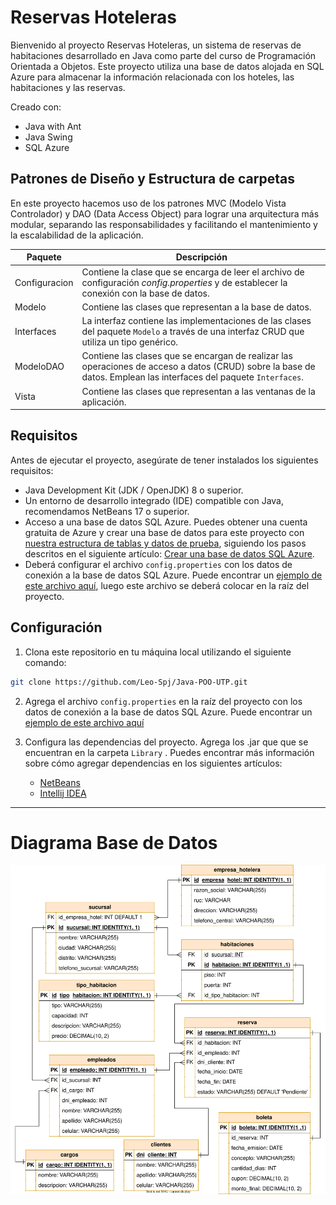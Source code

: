 # Reservas Hoteleras

Bienvenido al proyecto Reservas Hoteleras, un sistema de reservas de habitaciones desarrollado en Java como parte del curso de Programación Orientada a Objetos. Este proyecto utiliza una base de datos alojada en SQL Azure para almacenar la información relacionada con los hoteles, las habitaciones y las reservas.

Creado con:
* Java with Ant
* Java Swing
* SQL Azure


## Patrones de Diseño y Estructura de carpetas

En este proyecto hacemos uso de los patrones MVC (Modelo Vista Controlador) y DAO (Data Access Object) para lograr una arquitectura más modular, separando las responsabilidades y facilitando el mantenimiento y la escalabilidad de la aplicación.

| Paquete | Descripción |
|-----|--------|
| Configuracion | Contiene la clase que se encarga de leer el archivo de configuración *config.properties* y de establecer la conexión con la base de datos. |
| Modelo | Contiene las clases que representan a la base de datos. |
| Interfaces | La interfaz contiene las implementaciones de las clases del paquete `Modelo` a través de una interfaz CRUD que utiliza un tipo genérico. |
| ModeloDAO | Contiene las clases que se encargan de realizar las operaciones de acceso a datos (CRUD) sobre la base de datos. Emplean las interfaces del paquete `Interfaces`. |
| Vista | Contiene las clases que representan a las ventanas de la aplicación.   |




## Requisitos

Antes de ejecutar el proyecto, asegúrate de tener instalados los siguientes requisitos:

- Java Development Kit (JDK / OpenJDK) 8 o superior.
- Un entorno de desarrollo integrado (IDE) compatible con Java, recomendamos NetBeans 17 o superior.
- Acceso a una base de datos SQL Azure. Puedes obtener una cuenta gratuita de Azure y crear una base de datos para este proyecto con [nuestra estructura de tablas y datos de prueba](https://github.com/Leo-Spj/Java-POO-UTP/tree/main/Base%20de%20Datos), siguiendo los pasos descritos en el siguiente artículo: [Crear una base de datos SQL Azure](https://docs.microsoft.com/en-us/azure/azure-sql/database/single-database-create-quickstart?tabs=azure-portal).
- Deberá configurar el archivo `config.properties` con los datos de conexión a la base de datos SQL Azure. Puede encontrar un [ejemplo de este archivo aquí](https://github.com/Leo-Spj/Java-POO-UTP/blob/main/Base%20de%20Datos/config.properties), luego este archivo se deberá colocar en la raíz del proyecto.

## Configuración

1. Clona este repositorio en tu máquina local utilizando el siguiente comando:

```bash
git clone https://github.com/Leo-Spj/Java-POO-UTP.git
```	

2. Agrega el archivo `config.properties` en la raíz del proyecto con los datos de conexión a la base de datos SQL Azure. Puede encontrar un [ejemplo de este archivo aquí](https://github.com/Leo-Spj/Java-POO-UTP/blob/main/Base%20de%20Datos/config.properties)

3. Configura las dependencias del proyecto. Agrega los .jar que que se encuentran en la carpeta `Library` . Puedes encontrar más información sobre cómo agregar dependencias en los siguientes artículos: 
    * [NetBeans](https://parzibyte.me/blog/2019/02/15/anadir-librerias-archivos-jar-netbeans/)
    * [Intellij IDEA](https://www.jetbrains.com/help/idea/library.html#add-library-to-module-dependencies)
    


-------------------------


# Diagrama Base de Datos

![PlantUML](./diagramaBD/diagrama.svg)


